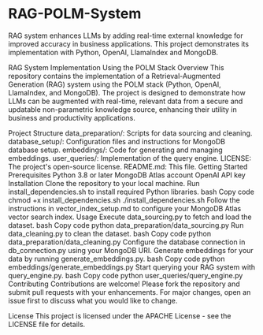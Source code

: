 # RAG-POLM-System
RAG system enhances LLMs by adding real-time external knowledge for improved accuracy in business applications. This project demonstrates its implementation with Python, OpenAI, LlamaIndex and MongoDB.

RAG System Implementation Using the POLM Stack
Overview
This repository contains the implementation of a Retrieval-Augmented Generation (RAG) system using the POLM stack (Python, OpenAI, LlamaIndex, and MongoDB). The project is designed to demonstrate how LLMs can be augmented with real-time, relevant data from a secure and updatable non-parametric knowledge source, enhancing their utility in business and productivity applications.

Project Structure
data_preparation/: Scripts for data sourcing and cleaning.
database_setup/: Configuration files and instructions for MongoDB database setup.
embeddings/: Code for generating and managing embeddings.
user_queries/: Implementation of the query engine.
LICENSE: The project's open-source license.
README.md: This file.
Getting Started
Prerequisites
Python 3.8 or later
MongoDB Atlas account
OpenAI API key
Installation
Clone the repository to your local machine.
Run install_dependencies.sh to install required Python libraries.
bash
Copy code
chmod +x install_dependencies.sh
./install_dependencies.sh
Follow the instructions in vector_index_setup.md to configure your MongoDB Atlas vector search index.
Usage
Execute data_sourcing.py to fetch and load the dataset.
bash
Copy code
python data_preparation/data_sourcing.py
Run data_cleaning.py to clean the dataset.
bash
Copy code
python data_preparation/data_cleaning.py
Configure the database connection in db_connection.py using your MongoDB URI.
Generate embeddings for your data by running generate_embeddings.py.
bash
Copy code
python embeddings/generate_embeddings.py
Start querying your RAG system with query_engine.py.
bash
Copy code
python user_queries/query_engine.py
Contributing
Contributions are welcome! Please fork the repository and submit pull requests with your enhancements. For major changes, open an issue first to discuss what you would like to change.

License
This project is licensed under the APACHE License - see the LICENSE file for details.
